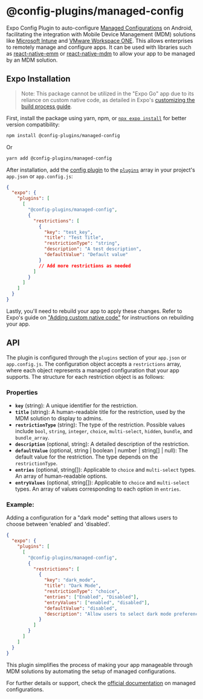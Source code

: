 # @config-plugins/managed-config

Expo Config Plugin to auto-configure [Managed Configurations](https://developer.android.com/work/managed-configurations) on Android, facilitating the integration with Mobile Device Management (MDM) solutions like [Microsoft Intune](https://www.microsoft.com/en-us/mem/intune) and [VMware Workspace ONE](https://www.vmware.com/products/workspace-one.html). This allows enterprises to remotely manage and configure apps. It can be used with libraries such as [react-native-emm](https://github.com/mattermost/react-native-emm) or [react-native-mdm](https://github.com/robinpowered/react-native-mdm) to allow your app to be managed by an MDM solution.

## Expo Installation

> Note: This package cannot be utilized in the "Expo Go" app due to its reliance on custom native code, as detailed in Expo's [customizing the build process guide](https://docs.expo.io/workflow/customizing/).

First, install the package using yarn, npm, or [`npx expo install`](https://docs.expo.io/workflow/expo-cli/#expo-install) for better version compatibility:

```sh
npm install @config-plugins/managed-config
```

Or

```sh
yarn add @config-plugins/managed-config
```

After installation, add the [config plugin](https://docs.expo.io/guides/config-plugins/) to the [`plugins`](https://docs.expo.io/versions/latest/config/app/#plugins) array in your project's `app.json` or `app.config.js`:

```json
{
  "expo": {
    "plugins": [
      [
        "@config-plugins/managed-config",
        {
          "restrictions": [
            {
              "key": "test_key",
              "title": "Test Title",
              "restrictionType": "string",
              "description": "A test description",
              "defaultValue": "Default value"
            }
            // Add more restrictions as needed
          ]
        }
      ]
    ]
  }
}
```

Lastly, you'll need to rebuild your app to apply these changes. Refer to Expo's guide on ["Adding custom native code"](https://docs.expo.io/workflow/customizing/) for instructions on rebuilding your app.

## API

The plugin is configured through the `plugins` section of your `app.json` or `app.config.js`. The configuration object accepts a `restrictions` array, where each object represents a managed configuration that your app supports. The structure for each restriction object is as follows:

### Properties

- **`key`** (string): A unique identifier for the restriction.
- **`title`** (string): A human-readable title for the restriction, used by the MDM solution to display to admins.
- **`restrictionType`** (string): The type of the restriction. Possible values include `bool`, `string`, `integer`, `choice`, `multi-select`, `hidden`, `bundle`, and `bundle_array`.
- **`description`** (optional, string): A detailed description of the restriction.
- **`defaultValue`** (optional, string | boolean | number | string[] | null): The default value for the restriction. The type depends on the `restrictionType`.
- **`entries`** (optional, string[]): Applicable to `choice` and `multi-select` types. An array of human-readable options.
- **`entryValues`** (optional, string[]): Applicable to `choice` and `multi-select` types. An array of values corresponding to each option in `entries`.

### Example:

Adding a configuration for a "dark mode" setting that allows users to choose between 'enabled' and 'disabled'.

```json
{
  "expo": {
    "plugins": [
      [
        "@config-plugins/managed-config",
        {
          "restrictions": [
            {
              "key": "dark_mode",
              "title": "Dark Mode",
              "restrictionType": "choice",
              "entries": ["Enabled", "Disabled"],
              "entryValues": ["enabled", "disabled"],
              "defaultValue": "disabled",
              "description": "Allow users to select dark mode preference"
            }
          ]
        }
      ]
    ]
  }
}
```

This plugin simplifies the process of making your app manageable through MDM solutions by automating the setup of managed configurations.

For further details or support, check the [official documentation](https://developer.android.com/work/managed-configurations) on managed configurations.
